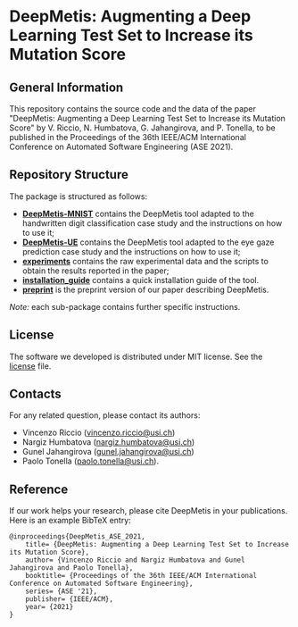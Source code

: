 # DeepMetis: Augmenting a Deep Learning Test Set to Increase its Mutation Score

## General Information ##
This repository contains the source code and the data of the paper "DeepMetis: Augmenting a Deep Learning Test Set to Increase its Mutation Score" by V. Riccio, N. Humbatova, G. Jahangirova, and P. Tonella, to be published in the Proceedings of the 36th IEEE/ACM International Conference on Automated Software Engineering (ASE 2021).

## Repository Structure ##
The package is structured as follows:

* [__DeepMetis-MNIST__](./DeepMetis-MNIST) contains the DeepMetis tool adapted to the handwritten digit classification case study and the instructions on how to use it;
* [__DeepMetis-UE__](./DeepMetis-UE) contains the DeepMetis tool adapted to the eye gaze prediction case study and the instructions on how to use it;
* [__experiments__](./experiments) contains the raw experimental data and the scripts to obtain the results reported in the paper;
* [__installation_guide__](./INSTALL.md) contains a quick installation guide of the tool.
* [__preprint__](./deepmetis_paper.pdf) is the preprint version of our paper describing DeepMetis.

_Note:_ each sub-package contains further specific instructions.

## License ##
The software we developed is distributed under MIT license. See the [license](./LICENSE) file.

## Contacts

For any related question, please contact its authors: 
* Vincenzo Riccio ([vincenzo.riccio@usi.ch](mailto:vincenzo.riccio@usi.ch))
* Nargiz Humbatova ([nargiz.humbatova@usi.ch](mailto:nargiz.humbatova@usi.ch))
* Gunel Jahangirova ([gunel.jahangirova@usi.ch](mailto:gunel.jahangirova@usi.ch))
* Paolo Tonella ([paolo.tonella@usi.ch](mailto:paolo.tonella@usi.ch)).

## Reference

If our work helps your research, please cite DeepMetis in your publications. 
Here is an example BibTeX entry:

```
@inproceedings{DeepMetis_ASE_2021,
	title= {DeepMetis: Augmenting a Deep Learning Test Set to Increase its Mutation Score},
	author= {Vincenzo Riccio and Nargiz Humbatova and Gunel Jahangirova and Paolo Tonella},
	booktitle= {Proceedings of the 36th IEEE/ACM International Conference on Automated Software Engineering},
	series= {ASE '21},
	publisher= {IEEE/ACM},
	year= {2021}
}
```
